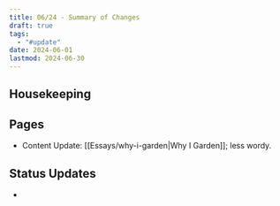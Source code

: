 ```yaml
---
title: 06/24 - Summary of Changes
draft: true
tags:
  - "#update"
date: 2024-06-01
lastmod: 2024-06-30
---
```

## Housekeeping

## Pages
- Content Update: [[Essays/why-i-garden|Why I Garden]]; less wordy.
## Status Updates
- 